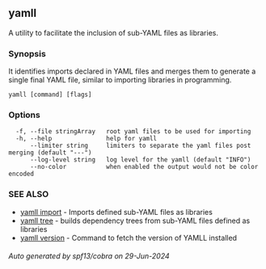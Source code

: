 ## yamll

A utility to facilitate the inclusion of sub-YAML files as libraries.

### Synopsis

It identifies imports declared in YAML files and merges them to generate a single final YAML file, similar to importing libraries in programming.

```
yamll [command] [flags]
```

### Options

```
  -f, --file stringArray   root yaml files to be used for importing
  -h, --help               help for yamll
      --limiter string     limiters to separate the yaml files post merging (default "---")
      --log-level string   log level for the yamll (default "INFO")
      --no-color           when enabled the output would not be color encoded
```

### SEE ALSO

* [yamll import](yamll_import.md)	 - Imports defined sub-YAML files as libraries
* [yamll tree](yamll_tree.md)	 - builds dependency trees from sub-YAML files defined as libraries
* [yamll version](yamll_version.md)	 - Command to fetch the version of YAMLL installed

###### Auto generated by spf13/cobra on 29-Jun-2024
